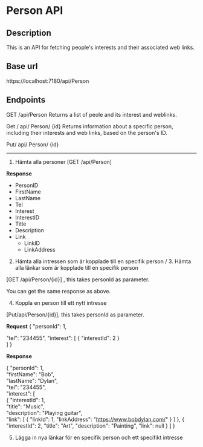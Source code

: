 # Person API
## Description
This is an API for fetching people's interests and their associated web links.

## Base url
https://localhost:7180/api/Person

## Endpoints
GET /api/Person
Returns a list of peole and its interest and weblinks.

Get / api/ Person/ {id}
Returns information about a specific person, including their interests and web links, based on the person's ID.

Put/ api/ Person/ {id}


***
1. Hämta alla personer [GET /api/Person]

**Response**
 - PersonID
 - FirstName
 - LastName
 - Tel
 - Interest
  - InterestID
  - Title
  - Description
  - Link
    - LinkID
    - LinkAddress



2. Hämta alla intressen som är kopplade till en specifik person / 3. Hämta alla länkar som är kopplade till en specifik person


[GET /api/Person/{id}] , this takes personId as parameter.

You can get the same response as above.  


4. Koppla en person till ett nytt intresse  

[Put/api/Person/{id}], this takes personId as parameter.

**Request**
{
  "personId": 1,

  "tel": "234455",
    "interest": [
{
"interestId": 2
}    
  ]
}

**Response**

{
  "personId": 1,  
  "firstName": "Bob",  
  "lastName": "Dylan",  
  "tel": "234455",  
  "interest": [  
    {
      "interestId": 1,  
      "title": "Music",  
      "description": "Playing guitar",  
      "link": [
        {
          "linkId": 1,
          "linkAddress": "https://www.bobdylan.com/"
        }
      ]
    },
    {
      "interestId": 2,
      "title": "Art",
      "description": "Painting",
      "link": null
    }
  ]
}

5. Lägga in nya länkar för en specifik person och ett specifikt intresse
